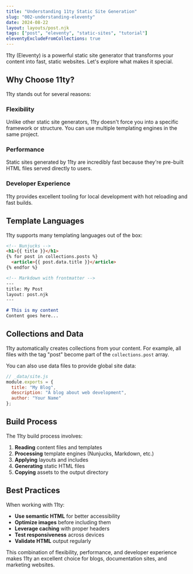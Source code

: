 ```yaml
---
title: "Understanding 11ty Static Site Generation"
slug: "002-understanding-eleventy"
date: 2024-08-22
layout: layouts/post.njk
tags: ["post", "eleventy", "static-sites", "tutorial"]
eleventyExcludeFromCollections: true
---
```


11ty (Eleventy) is a powerful static site generator that transforms your content into fast, static websites. Let's explore what makes it special.

## Why Choose 11ty?

11ty stands out for several reasons:

### Flexibility
Unlike other static site generators, 11ty doesn't force you into a specific framework or structure. You can use multiple templating engines in the same project.

### Performance
Static sites generated by 11ty are incredibly fast because they're pre-built HTML files served directly to users.

### Developer Experience
11ty provides excellent tooling for local development with hot reloading and fast builds.

## Template Languages

11ty supports many templating languages out of the box:

```html
<!-- Nunjucks -->
<h1>{{ title }}</h1>
{% for post in collections.posts %}
  <article>{{ post.data.title }}</article>
{% endfor %}
```

```markdown
<!-- Markdown with frontmatter -->
---
title: My Post
layout: post.njk
---

# This is my content
Content goes here...
```

## Collections and Data

11ty automatically creates collections from your content. For example, all files with the tag "post" become part of the `collections.post` array.

You can also use data files to provide global site data:

```javascript
// _data/site.js
module.exports = {
  title: "My Blog",
  description: "A blog about web development",
  author: "Your Name"
};
```

## Build Process

The 11ty build process involves:

1. **Reading** content files and templates
2. **Processing** template engines (Nunjucks, Markdown, etc.)
3. **Applying** layouts and includes
4. **Generating** static HTML files
5. **Copying** assets to the output directory

## Best Practices

When working with 11ty:

- **Use semantic HTML** for better accessibility
- **Optimize images** before including them
- **Leverage caching** with proper headers
- **Test responsiveness** across devices
- **Validate HTML** output regularly

This combination of flexibility, performance, and developer experience makes 11ty an excellent choice for blogs, documentation sites, and marketing websites.